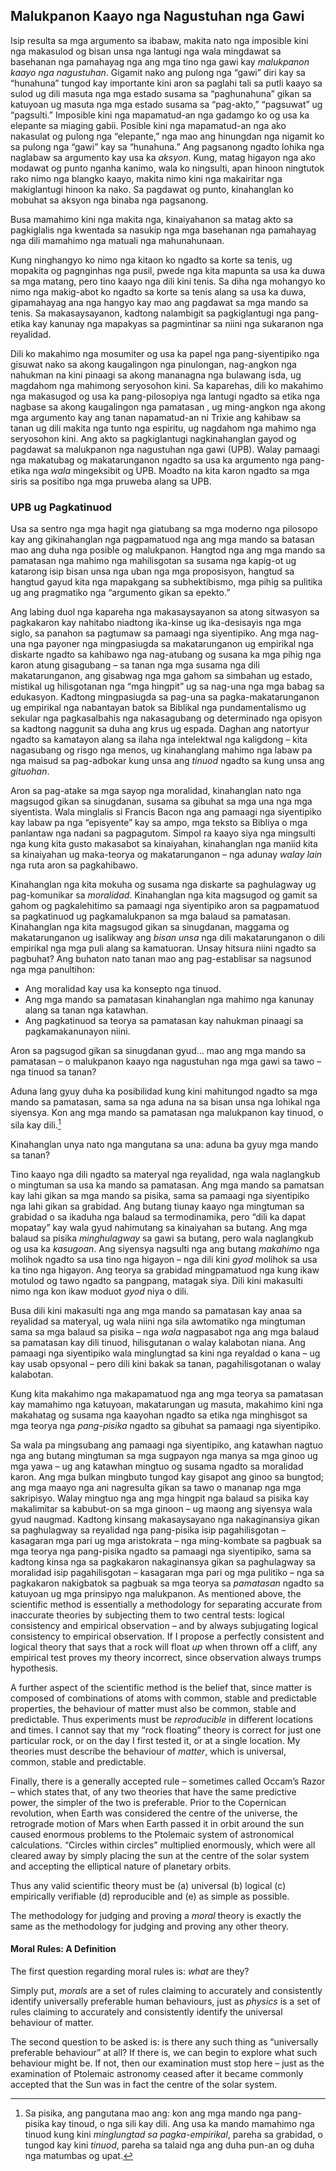 ## Malukpanon Kaayo nga Nagustuhan nga Gawi

Isip resulta sa mga argumento sa ibabaw, makita nato nga imposible kini nga makasulod og bisan unsa nga lantugi nga wala mingdawat sa basehanan nga pamahayag nga ang mga tino nga gawi kay *malukpanon kaayo nga nagustuhan*.
Gigamit nako ang pulong nga “gawi” diri kay sa “hunahuna” tungod kay importante kini aron sa paglahi tali sa putli kaayo sa sulod ug dili masuta nga mga estado susama sa “paghunahuna” gikan sa katuyoan ug masuta nga mga estado susama sa “pag-akto,” “pagsuwat” ug “pagsulti.”
Imposible kini nga mapamatud-an nga gadamgo ko og usa ka elepante sa miaging gabii. Posible kini nga mapamatud-an nga ako nakasulat og pulong nga “elepante,” nga mao ang hinungdan nga nigamit ko sa pulong nga “gawi” kay sa “hunahuna.”
Ang pagsanong ngadto lohika nga naglabaw sa argumento kay usa ka *aksyon*. Kung, matag higayon nga ako modawat og punto nganha kanimo, wala ko ningsulti, apan hinoon ningtutok rako nimo nga blangko kaayo, makita nimo kini nga makairitar nga makiglantugi hinoon ka nako. Sa pagdawat og punto, kinahanglan ko mobuhat sa aksyon nga binaba nga pagsanong.

Busa mamahimo kini nga makita nga, kinaiyahanon sa matag akto sa pagkiglalis nga kwentada sa nasukip nga mga basehanan nga pamahayag nga dili mamahimo nga matuali nga mahunahunaan.

Kung ninghangyo ko nimo nga kitaon ko ngadto sa korte sa tenis, ug mopakita og pagnginhas nga pusil, pwede nga kita mapunta sa usa ka duwa sa mga matang, pero tino kaayo nga dili kini tenis. Sa diha nga mohangyo ko nimo nga makig-abot ko ngadto sa korte sa tenis alang sa usa ka duwa, gipamahayag ana nga hangyo kay mao ang pagdawat sa mga mando sa tenis.
Sa makasaysayanon, kadtong nalambigit sa pagkiglantugi nga pang-etika kay kanunay nga mapakyas sa pagmintinar sa niini nga sukaranon nga reyalidad.

Dili ko makahimo nga mosumiter og usa ka papel nga pang-siyentipiko nga gisuwat nako sa akong kaugalingon nga pinulongan, nag-angkon nga nahukman na kini pinaagi sa akong mananagna nga bulawang isda, ug magdahom nga mahimong seryosohon kini. Sa kaparehas, dili ko makahimo nga makasugod og usa ka pang-pilosopiya nga lantugi ngadto sa etika nga nagbase sa akong kaugalingon nga pamatasan , ug ming-angkon nga akong mga argumento kay ang tanan napamatud-an ni Trixie ang kahibaw sa tanan ug dili makita nga tunto nga espiritu, ug nagdahom nga mahimo nga seryosohon kini.
Ang akto sa pagkiglantugi nagkinahanglan gayod og pagdawat sa malukpanon nga nagustuhan nga gawi (UPB). Walay pamaagi nga makatubag og makatarunganon ngadto sa usa ka argumento nga pang-etika nga *wala* mingeksibit og UPB.
Moadto na kita karon ngadto sa mga siris sa positibo nga mga pruweba alang sa UPB.

### UPB ug Pagkatinuod

Usa sa sentro nga mga hagit nga giatubang sa mga moderno nga pilosopo kay ang gikinahanglan nga pagpamatuod nga ang mga mando sa batasan mao ang duha nga posible og malukpanon. Hangtod nga ang mga mando sa pamatasan nga mahimo nga mahilisgotan sa susama nga kapig-ot ug katarong isip bisan unsa nga uban nga mga proposisyon, hangtud sa hangtud gayud kita nga mapakgang sa subhektibismo, mga pihig sa pulitika ug ang pragmatiko nga “argumento gikan sa epekto.”

Ang labing duol nga kapareha nga makasaysayanon sa atong sitwasyon sa pagkakaron kay nahitabo niadtong ika-kinse ug ika-desisayis nga mga siglo, sa panahon sa pagtumaw sa pamaagi nga siyentipiko. Ang mga nag-una nga payoner nga mingpasiugda sa makatarunganon ug empirikal nga diskarte ngadto sa kahibawo nga nag-atubang og susana ka mga pihig nga karon atung gisagubang – sa tanan nga mga susama nga dili makatarunganon, ang gisabwag nga mga gahom sa simbahan ug estado, mistikal ug hilisgotanan nga “mga hingpit” ug sa nag-una nga mga babag sa edukasyon. Kadtong mingpasiugda sa pag-una sa pagka-makatarunganon ug empirikal nga nabantayan batok sa Biblikal nga pundamentalismo ug sekular nga pagkasalbahis nga nakasagubang og determinado nga opisyon sa kadtong naggunit sa duha ang krus ug espada. Daghan ang natortyur ngadto sa kamatayon alang sa ilaha nga intelektwal nga kaligdong – kita nagasubang og risgo nga menos, ug kinahanglang mahimo nga labaw pa nga maisud sa pag-adbokar kung unsa ang *tinuod* ngadto sa kung unsa ang *gituohan*.

Aron sa pag-atake sa mga sayop nga moralidad, kinahanglan nato nga magsugod gikan sa sinugdanan, susama sa gibuhat sa mga una nga mga siyentista. Wala minglalis si Francis Bacon nga ang pamaagi nga siyentipiko kay labaw pa nga “episyente” kay sa ampo, mga teksto sa Bibliya o mga panlantaw nga nadani sa pagpagutom. Simpol ra kaayo siya nga mingsulti nga kung kita gusto makasabot sa kinaiyahan, kinahanglan nga maniid kita sa kinaiyahan ug maka-teorya og makatarunganon – nga adunay *walay lain* nga ruta aron sa pagkahibawo.

Kinahanglan nga kita mokuha og susama nga diskarte sa paghulagway ug pag-komunikar sa *moralidad*. Kinahanglan nga kita magsugod og gamit sa gahom og pagkalehitimo sa pamaagi nga siyentipiko aron sa pagpamatuod sa pagkatinuod ug pagkamalukpanon sa mga balaud sa pamatasan. Kinahanglan nga kita magsugod gikan sa sinugdanan, maggama og makatarunganon ug isalikway ang *bisan unsa* nga dili makatarunganon o dili empirikal nga mga puli alang sa kamatuoran.
Unsay hitsura niini ngadto sa pagbuhat? Ang buhaton nato tanan mao ang pag-establisar sa nagsunod nga mga panultihon:
- Ang moralidad kay usa ka konsepto nga tinuod.
- Ang mga mando sa pamatasan kinahanglan nga mahimo nga kanunay alang sa tanan nga katawhan.
- Ang pagkatinuod sa teorya sa pamatasan kay nahukman pinaagi sa pagkamakanunayon niini.

Aron sa pagsugod gikan sa sinugdanan gyud… mao ang mga mando sa pamatasan – o malukpanon kaayo nga nagustuhan nga mga gawi sa tawo – nga tinuod sa tanan?

Aduna lang gyuy duha ka posibilidad kung kini mahitungod ngadto sa mga mando sa pamatasan, sama sa nga aduna na sa bisan unsa nga lohikal nga siyensya. Kon ang mga mando sa pamatasan nga malukpanon kay tinuod, o sila kay dili.[^6]

[^6]: Sa pisika, ang pangutana mao ang: kon ang mga mando nga pang-pisika kay tinoud, o nga sili kay dili.
Ang usa ka mando mamahimo nga tinuod kung kini *minglungtad sa pagka-empirikal*, pareha sa grabidad, o tungod kay kini *tinuod*, pareha sa talaid nga ang duha pun-an og duha nga matumbas og upat.

Kinahanglan unya nato nga mangutana sa una: aduna ba gyuy mga mando sa tanan?

Tino kaayo nga dili ngadto sa materyal nga reyalidad, nga wala naglangkub o mingtuman sa usa ka mando sa pamatasan. Ang mga mando sa pamatsan kay lahi gikan sa mga mando sa pisika, sama sa pamaagi nga siyentipiko nga lahi gikan sa grabidad. Ang butang tiunay kaayo nga mingtuman sa grabidad o sa ikaduha nga balaud sa termodinamika, pero “dili ka dapat mopatay” kay wala gyud nahimutang sa kinaiyahan sa butang. Ang mga balaud sa pisika *minghulagway* sa gawi sa butang, pero wala naglangkub og usa ka *kasugoan*. Ang siyensya nagsulti nga ang butang *makahimo* nga molihok ngadto sa usa tino nga higayon – nga dili kini *gyod* molihok sa usa ka tino nga higayon. Ang teorya sa grabidad mingpamatuod nga kung ikaw motulod og tawo ngadto sa pangpang, matagak siya. Dili kini makasulti nimo nga kon ikaw moduot *gyod* niya o dili.

Busa dili kini makasulti nga ang mga mando sa pamatasan kay anaa sa reyalidad sa materyal, ug wala niini nga sila awtomatiko nga mingtuman sama sa mga balaud sa pisika – nga *wala* nagpasabot nga ang mga balaud sa pamatasan kay dili tinuod, hilisgutanan o walay kalabotan niana. Ang pamaagi nga siyentipiko wala minglungtad sa kini nga reyaldad o kana – ug kay usab opsyonal – pero dili kini bakak sa tanan, pagahilisgotanan o walay kalabotan.

Kung kita makahimo nga makapamatuod nga ang mga teorya sa pamatasan kay mamahimo nga katuyoan, makatarungan ug masuta, makahimo kini nga makahatag og susama nga kaayohan ngadto sa etika nga minghisgot sa mga teorya nga *pang-pisika* ngadto sa gibuhat sa pamaagi nga siyentipiko.

Sa wala pa mingsubang ang pamaagi nga siyentipiko, ang katawhan nagtuo nga ang butang mingtuman sa mga sugpayon nga manya sa mga ginoo ug mga yawa – ug ang katawhan mingtuo og susama ngadto sa moralidad karon. Ang mga bulkan mingbuto tungod kay gisapot ang ginoo sa bungtod; ang mga maayo nga ani nagresulta gikan sa tawo o mananap nga mga sakripisyo. Walay mingtuo nga ang mga hingpit nga balaud sa pisika kay makalimitar sa kabubut-on sa mga ginoon – ug maong ang siyensya wala gyud naugmad. Kadtong kinsang makasaysayano nga nakaginansiya gikan sa paghulagway sa reyalidad nga pang-pisika isip pagahilisgotan – kasagaran mga pari ug mga aristokrata – nga ming-kombate sa pagbuak sa mga teorya nga pang-pisika ngadto sa pamaagi nga siyentipiko, sama sa kadtong kinsa nga sa pagkakaron nakaginansya gikan sa paghulagway sa moralidad isip pagahilisgotan – kasagaran mga pari og mga pulitiko – nga sa pagkakaron nakigbatok sa pagbuak sa mga teorya sa *pamatasan* ngadto sa katuyoan ug mga prinsipyo nga malukpanon.
As mentioned above, the scientific method is essentially a methodology for separating accurate from inaccurate theories by subjecting them to two central tests: logical consistency and empirical observation – and by always subjugating logical consistency to empirical observation. If I propose a perfectly consistent and logical theory that says that a rock will float *up* when thrown off a cliff, any empirical test proves my theory incorrect, since observation always trumps hypothesis.

A further aspect of the scientific method is the belief that, since matter is composed of combinations of atoms with common, stable and predictable properties, the behaviour of matter must also be common, stable and predictable. Thus experiments must be *reproducible* in different locations and times. I cannot say that my “rock floating” theory is correct for just one particular rock, or on the day I first tested it, or at a single location. My theories must describe the behaviour of *matter*, which is universal, common, stable and predictable.

Finally, there is a generally accepted rule – sometimes called Occam’s Razor – which states that, of any two theories that have the same predictive power, the simpler of the two is preferable. Prior to the Copernican revolution, when Earth was considered the centre of the universe, the retrograde motion of Mars when Earth passed it in orbit around the sun caused enormous problems to the Ptolemaic system of astronomical calculations. “Circles within circles” multiplied enormously, which were all cleared away by simply placing the sun at the centre of the solar system and accepting the elliptical nature of planetary orbits.

Thus any valid scientific theory must be (a) universal (b) logical (c) empirically verifiable (d) reproducible and (e) as simple as possible.

The methodology for judging and proving a *moral* theory is exactly the same as the methodology for judging and proving any other theory.

#### Moral Rules: A Definition

The first question regarding moral rules is: *what* are they?

Simply put, *morals* are a set of rules claiming to accurately and consistently identify universally preferable human behaviours, just as *physics* is a set of rules claiming to accurately and consistently identify the universal behaviour of matter.

The second question to be asked is: is there any such thing as “universally preferable behaviour” at all? If there is, we can begin to explore what such behaviour might be. If not, then our examination must stop here – just as the examination of Ptolemaic astronomy ceased after it became commonly accepted that the Sun was in fact the centre of the solar system.
